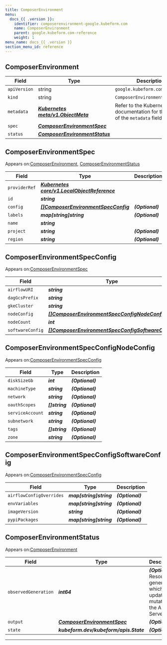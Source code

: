```yaml
---
title: ComposerEnvironment
menu:
  docs_{{ .version }}:
    identifier: composerenvironment-google.kubeform.com
    name: ComposerEnvironment
    parent: google.kubeform.com-reference
    weight: 1
menu_name: docs_{{ .version }}
section_menu_id: reference
---
```


## ComposerEnvironment
| Field | Type | Description |
| ------ | ----- | ----------- |
| `apiVersion` | string | `google.kubeform.com/v1alpha1` |
|    `kind` | string | `ComposerEnvironment` |
| `metadata` | ***[Kubernetes meta/v1.ObjectMeta](https://kubernetes.io/docs/reference/generated/kubernetes-api/v1.13/#objectmeta-v1-meta)***|Refer to the Kubernetes API documentation for the fields of the `metadata` field.|
| `spec` | ***[ComposerEnvironmentSpec](#ComposerEnvironmentSpec)***||
| `status` | ***[ComposerEnvironmentStatus](#ComposerEnvironmentStatus)***||
## ComposerEnvironmentSpec

Appears on:[ComposerEnvironment](#ComposerEnvironment), [ComposerEnvironmentStatus](#ComposerEnvironmentStatus)

| Field | Type | Description |
| ------ | ----- | ----------- |
| `providerRef` | ***[Kubernetes core/v1.LocalObjectReference](https://kubernetes.io/docs/reference/generated/kubernetes-api/v1.13/#localobjectreference-v1-core)***||
| `id` | ***string***||
| `config` | ***[[]ComposerEnvironmentSpecConfig](#ComposerEnvironmentSpecConfig)***| ***(Optional)*** |
| `labels` | ***map[string]string***| ***(Optional)*** |
| `name` | ***string***||
| `project` | ***string***| ***(Optional)*** |
| `region` | ***string***| ***(Optional)*** |
## ComposerEnvironmentSpecConfig

Appears on:[ComposerEnvironmentSpec](#ComposerEnvironmentSpec)

| Field | Type | Description |
| ------ | ----- | ----------- |
| `airflowURI` | ***string***| ***(Optional)*** |
| `dagGcsPrefix` | ***string***| ***(Optional)*** |
| `gkeCluster` | ***string***| ***(Optional)*** |
| `nodeConfig` | ***[[]ComposerEnvironmentSpecConfigNodeConfig](#ComposerEnvironmentSpecConfigNodeConfig)***| ***(Optional)*** |
| `nodeCount` | ***int***| ***(Optional)*** |
| `softwareConfig` | ***[[]ComposerEnvironmentSpecConfigSoftwareConfig](#ComposerEnvironmentSpecConfigSoftwareConfig)***| ***(Optional)*** |
## ComposerEnvironmentSpecConfigNodeConfig

Appears on:[ComposerEnvironmentSpecConfig](#ComposerEnvironmentSpecConfig)

| Field | Type | Description |
| ------ | ----- | ----------- |
| `diskSizeGb` | ***int***| ***(Optional)*** |
| `machineType` | ***string***| ***(Optional)*** |
| `network` | ***string***| ***(Optional)*** |
| `oauthScopes` | ***[]string***| ***(Optional)*** |
| `serviceAccount` | ***string***| ***(Optional)*** |
| `subnetwork` | ***string***| ***(Optional)*** |
| `tags` | ***[]string***| ***(Optional)*** |
| `zone` | ***string***| ***(Optional)*** |
## ComposerEnvironmentSpecConfigSoftwareConfig

Appears on:[ComposerEnvironmentSpecConfig](#ComposerEnvironmentSpecConfig)

| Field | Type | Description |
| ------ | ----- | ----------- |
| `airflowConfigOverrides` | ***map[string]string***| ***(Optional)*** |
| `envVariables` | ***map[string]string***| ***(Optional)*** |
| `imageVersion` | ***string***| ***(Optional)*** |
| `pypiPackages` | ***map[string]string***| ***(Optional)*** |
## ComposerEnvironmentStatus

Appears on:[ComposerEnvironment](#ComposerEnvironment)

| Field | Type | Description |
| ------ | ----- | ----------- |
| `observedGeneration` | ***int64***| ***(Optional)*** Resource generation, which is updated on mutation by the API Server.|
| `output` | ***[ComposerEnvironmentSpec](#ComposerEnvironmentSpec)***| ***(Optional)*** |
| `state` | ***kubeform.dev/kubeform/apis.State***| ***(Optional)*** |
---
